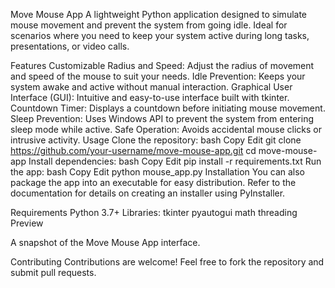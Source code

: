 Move Mouse App
A lightweight Python application designed to simulate mouse movement and prevent the system from going idle. Ideal for scenarios where you need to keep your system active during long tasks, presentations, or video calls.

Features
Customizable Radius and Speed: Adjust the radius of movement and speed of the mouse to suit your needs.
Idle Prevention: Keeps your system awake and active without manual interaction.
Graphical User Interface (GUI): Intuitive and easy-to-use interface built with tkinter.
Countdown Timer: Displays a countdown before initiating mouse movement.
Sleep Prevention: Uses Windows API to prevent the system from entering sleep mode while active.
Safe Operation: Avoids accidental mouse clicks or intrusive activity.
Usage
Clone the repository:
bash
Copy
Edit
git clone https://github.com/your-username/move-mouse-app.git
cd move-mouse-app
Install dependencies:
bash
Copy
Edit
pip install -r requirements.txt
Run the app:
bash
Copy
Edit
python mouse_app.py
Installation
You can also package the app into an executable for easy distribution. Refer to the documentation for details on creating an installer using PyInstaller.

Requirements
Python 3.7+
Libraries:
tkinter
pyautogui
math
threading
Preview

A snapshot of the Move Mouse App interface.

Contributing
Contributions are welcome! Feel free to fork the repository and submit pull requests.
